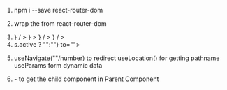 <!-- implementing routing -->

1. npm i --save react-router-dom

2. wrap the <BrowserRouter> <App /> </BrowserRouter> from react-router-dom

3. <Routes>
      <Route path="/" element={<Component />} / > 
      <Route path="/parent" element={<Component />} >
      <Route path="/parent/child/:id" element={<Component />} / > 
       </Routes> 
      <Route path="*" element={<Component />} / > 
   </Routes>

4. <Link to =""></Link> 
   <NavLink className={(s) => s.active ? "":""}  to=""><Link>
5. useNavigate(""/number) to redirect
   useLocation() for getting pathname
   useParams form dynamic data
6. <Outlet /> - to get the child component in Parent Component
